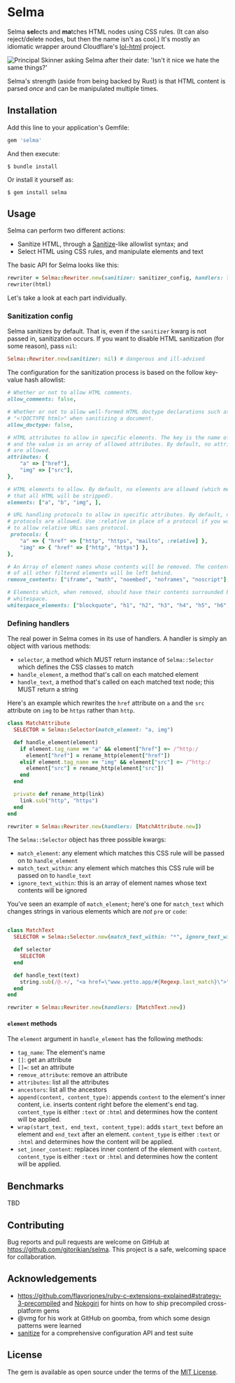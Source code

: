 # Selma

Selma **sel**ects and **ma**tches HTML nodes using CSS rules. (It can also reject/delete nodes, but then the name isn't as cool.) It's mostly an idiomatic wrapper around Cloudflare's [lol-html](https://github.com/cloudflare/lol-html) project.

![Principal Skinner asking Selma after their date: 'Isn't it nice we hate the same things?'](https://user-images.githubusercontent.com/64050/207155384-14e8bd40-780c-466f-bfff-31a8a8fc3d25.jpg)

Selma's strength (aside from being backed by Rust) is that HTML content is parsed _once_ and can be manipulated multiple times.

## Installation

Add this line to your application's Gemfile:

```ruby
gem 'selma'
```

And then execute:

    $ bundle install

Or install it yourself as:

    $ gem install selma

## Usage

Selma can perform two different actions:

- Sanitize HTML, through a [Sanitize](https://github.com/rgrove/sanitize)-like allowlist syntax; and
- Select HTML using CSS rules, and manipulate elements and text

The basic API for Selma looks like this:

```ruby
rewriter = Selma::Rewriter.new(sanitizer: sanitizer_config, handlers: [MatchAttribute.new, TextRewrite.new])
rewriter(html)
```

Let's take a look at each part individually.

### Sanitization config

Selma sanitizes by default. That is, even if the `sanitizer` kwarg is not passed in, sanitization occurs. If you want to disable HTML sanitization (for some reason), pass `nil`:

```ruby
Selma::Rewriter.new(sanitizer: nil) # dangerous and ill-advised
```

The configuration for the sanitization process is based on the follow key-value hash allowlist:

```ruby
# Whether or not to allow HTML comments.
allow_comments: false,

# Whether or not to allow well-formed HTML doctype declarations such as
# "<!DOCTYPE html>" when sanitizing a document.
allow_doctype: false,

# HTML attributes to allow in specific elements. The key is the name of the element,
# and the value is an array of allowed attributes. By default, no attributes
# are allowed.
attributes: {
    "a" => ["href"],
    "img" => ["src"],
},

# HTML elements to allow. By default, no elements are allowed (which means
# that all HTML will be stripped).
elements: ["a", "b", "img", ],

# URL handling protocols to allow in specific attributes. By default, no
# protocols are allowed. Use :relative in place of a protocol if you want
# to allow relative URLs sans protocol.
 protocols: {
    "a" => { "href" => ["http", "https", "mailto", :relative] },
    "img" => { "href" => ["http", "https"] },
},

# An Array of element names whose contents will be removed. The contents
# of all other filtered elements will be left behind.
remove_contents: ["iframe", "math", "noembed", "noframes", "noscript"],

# Elements which, when removed, should have their contents surrounded by
# whitespace.
whitespace_elements: ["blockquote", "h1", "h2", "h3", "h4", "h5", "h6", ]
```

### Defining handlers

The real power in Selma comes in its use of handlers. A handler is simply an object with various methods:

- `selector`, a method which MUST return instance of `Selma::Selector` which defines the CSS classes to match
- `handle_element`, a method that's call on each matched element
- `handle_text`, a method that's called on each matched text node; this MUST return a string

Here's an example which rewrites the `href` attribute on `a` and the `src` attribute on `img` to be `https` rather than `http`.

```ruby
class MatchAttribute
  SELECTOR = Selma::Selector(match_element: "a, img")

  def handle_element(element)
    if element.tag_name == "a" && element["href"] =~ /^http:/
      element["href"] = rename_http(element["href"])
    elsif element.tag_name == "img" && element["src"] =~ /^http:/
      element["src"] = rename_http(element["src"])
    end
  end

  private def rename_http(link)
    link.sub("http", "https")
  end
end

rewriter = Selma::Rewriter.new(handlers: [MatchAttribute.new])
```

The `Selma::Selector` object has three possible kwargs:

- `match_element`: any element which matches this CSS rule will be passed on to `handle_element`
- `match_text_within`: any element which matches this CSS rule will be passed on to `handle_text`
- `ignore_text_within`: this is an array of element names whose text contents will be ignored

You've seen an example of `match_element`; here's one for `match_text` which changes strings in various elements which are _not_ `pre` or `code`:

```ruby

class MatchText
  SELECTOR = Selma::Selector.new(match_text_within: "*", ignore_text_within: ["pre", "code"])

  def selector
    SELECTOR
  end

  def handle_text(text)
    string.sub(/@.+/, "<a href=\"www.yetto.app/#{Regexp.last_match}\">")
  end
end

rewriter = Selma::Rewriter.new(handlers: [MatchText.new])
```

#### `element` methods

The `element` argument in `handle_element` has the following methods:

- `tag_name`: The element's name
- `[]`: get an attribute
- `[]=`: set an attribute
- `remove_attribute`: remove an attribute
- `attributes`: list all the attributes
- `ancestors`: list all the ancestors
- `append(content, content_type)`: appends `content` to the element's inner content, i.e. inserts content right before the element's end tag. `content_type` is either `:text` or `:html` and determines how the content will be applied.
- `wrap(start_text, end_text, content_type)`: adds `start_text` before an element and `end_text` after an element. `content_type` is either `:text` or `:html` and determines how the content will be applied.
- `set_inner_content`: replaces inner content of the element with `content`. `content_type` is either `:text` or `:html` and determines how the content will be applied.

## Benchmarks

TBD

## Contributing

Bug reports and pull requests are welcome on GitHub at https://github.com/gjtorikian/selma. This project is a safe, welcoming space for collaboration.

## Acknowledgements

- https://github.com/flavorjones/ruby-c-extensions-explained#strategy-3-precompiled and [Nokogiri](https://github.com/sparklemotion/nokogiri) for hints on how to ship precompiled cross-platform gems
- @vmg for his work at GitHub on goomba, from which some design patterns were learned
- [sanitize](https://github.com/rgrove/sanitize) for a comprehensive configuration API and test suite

## License

The gem is available as open source under the terms of the [MIT License](https://opensource.org/licenses/MIT).
